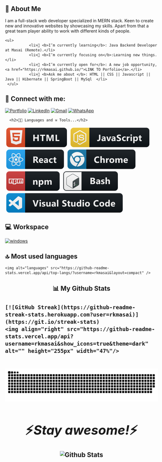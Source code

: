 
   
   <h2>🚀 About Me</h2>
   <div >
     <div width="40%">
     I am a full-stack web developer specialized in MERN stack. Keen to create new and innovative websites by showcasing my skills. Apart from that a great team player ability to work with different kinds of people.
     </div>
    
    <ul>
               <li>🌱 <b>I’m currently learning</b>: Java Backend Developer at Masai (Remote).</li>
               <li>🎯 <b>I’m currently focusing on</b>:Learning new things.</li>
               <li>🤔 <b>I’m currently open for</b>: A new job opportunity, <a href="https://rkmasai.github.io/">LINK TO Porfolio</a>.</li>
               <li>💬 <b>Ask me about </b>: HTML || CSS || Javascript || Java || Hibernate || SpringBoot || MySql  </li>
     </ul>
   </div>
   
   
   <h2> 🤝 Connect with me:</h2>
    
   [![Portfolio](https://img.shields.io/badge/Portfolio-000000?style=for-the-badge&logo=Portfolio&logoColor=white)](https://rkmasai.github.io/)
   [![LinkedIn](https://img.shields.io/badge/LinkedIn-0077B5?style=for-the-badge&logo=linkedin&logoColor=white)](https://www.linkedin.com/in/rajni-kant-arya-0b662022b/)
   [![Gmail](https://img.shields.io/badge/Gmail-D14836?style=for-the-badge&logo=gmail&logoColor=white)](mailto:rajnikantarya2@gmail.com)
   [![WhatsApp](https://img.shields.io/badge/WhatsApp-25D366?style=for-the-badge&logo=whatsapp&logoColor=white)](https://wa.me/+917004629613)
   
      <h2>🧑‍💻 Languages and ⚒️ Tools...</h2>
   <p align="left">
      <img src="https://raw.githubusercontent.com/8bithemant/8bithemant/master/svg/dev/languages/html.svg" alt="html" style="vertical-align:top; margin:4px">   
     <img src="https://raw.githubusercontent.com/8bithemant/8bithemant/master/svg/dev/languages/js.svg" alt="js" style="vertical-align:top; margin:4px">
     <img src="https://raw.githubusercontent.com/8bithemant/8bithemant/master/svg/dev/frameworks/react.svg" alt="react" style="vertical-align:top; margin:4px">
     <img src="https://raw.githubusercontent.com/8bithemant/8bithemant/master/svg/dev/misc/chrome.svg" alt="chrome" style="vertical-align:top; margin:4px">
     <img src="https://raw.githubusercontent.com/8bithemant/8bithemant/master/svg/dev/services/npm.svg" alt="npm" style="vertical-align:top; margin:4px">
     <img src="https://raw.githubusercontent.com/8bithemant/8bithemant/master/svg/dev/tools/bash.svg" alt="bash" style="vertical-align:top; margin:4px">
     <img src="https://raw.githubusercontent.com/8bithemant/8bithemant/master/svg/dev/tools/visualstudio_code.svg" alt="vscode" style="vertical-align:top; margin:4px">
   </p>
   
   
   <h2>💻 Workspace</h2>
   
   [![windows](https://img.shields.io/badge/Windows-0078D6?style=for-the-badge&logo=windows&logoColor=white)](https://rkmasai.github.io/)
   
   
   
   <h2> 🔝 Most used languages</h2>
   
    <img alt="languages" src="https://github-readme-stats.vercel.app/api/top-langs/?username=rkmasai&layout=compact" />
   
   
   <h2 align="center">📊 My Github Stats<h2>
   
   <div>

    [![GitHub Streak](https://github-readme-streak-stats.herokuapp.com?user=rkmasai)](https://git.io/streak-stats)
    <img align="right" src="https://github-readme-stats.vercel.app/api?username=rkmasai&show_icons=true&theme=dark" alt="" height="255px" width="47%"/>
   <div>
   </br>
   
   
   <div align="center">
     <a href="https://www.linkedin.com/in/rajni-kant-arya-0b662022b/"> 
     <img  src="https://github.com/1999AZZAR/1999AZZAR/blob/main/resources/img/grid-snake.svg" alt="snake" /></a>
   </div>
   
   
   <h1 align='center'>⚡️<i>Stay awesome!</i>⚡️</h1>
   <p align="center">
           <img src="https://raw.githubusercontent.com/mayhemantt/mayhemantt/Update/svg/Bottom.svg" alt="Github Stats" />
   </p>
     
